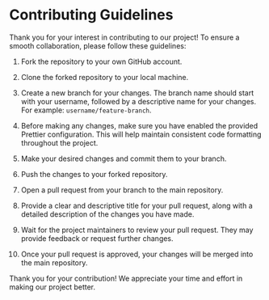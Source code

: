 # Contributing Guidelines

Thank you for your interest in contributing to our project! To ensure a smooth collaboration, please follow these guidelines:

1. Fork the repository to your own GitHub account.

2. Clone the forked repository to your local machine.

3. Create a new branch for your changes. The branch name should start with your username, followed by a descriptive name for your changes. For example: `username/feature-branch`.

4. Before making any changes, make sure you have enabled the provided Prettier configuration. This will help maintain consistent code formatting throughout the project.

5. Make your desired changes and commit them to your branch.

6. Push the changes to your forked repository.

7. Open a pull request from your branch to the main repository.

8. Provide a clear and descriptive title for your pull request, along with a detailed description of the changes you have made.

9. Wait for the project maintainers to review your pull request. They may provide feedback or request further changes.

10. Once your pull request is approved, your changes will be merged into the main repository.

Thank you for your contribution! We appreciate your time and effort in making our project better.
